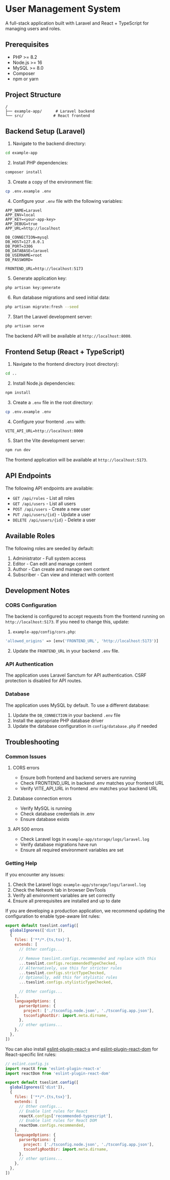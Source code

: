 # User Management System

A full-stack application built with Laravel and React + TypeScript for managing users and roles.

## Prerequisites

- PHP >= 8.2
- Node.js >= 16
- MySQL >= 8.0
- Composer
- npm or yarn

## Project Structure

```
/
├── example-app/      # Laravel backend
└── src/             # React frontend
```

## Backend Setup (Laravel)

1. Navigate to the backend directory:
```bash
cd example-app
```

2. Install PHP dependencies:
```bash
composer install
```

3. Create a copy of the environment file:
```bash
cp .env.example .env
```

4. Configure your `.env` file with the following variables:
```env
APP_NAME=Laravel
APP_ENV=local
APP_KEY=<your-app-key>
APP_DEBUG=true
APP_URL=http://localhost

DB_CONNECTION=mysql
DB_HOST=127.0.0.1
DB_PORT=3306
DB_DATABASE=laravel
DB_USERNAME=root
DB_PASSWORD=

FRONTEND_URL=http://localhost:5173
```

5. Generate application key:
```bash
php artisan key:generate
```

6. Run database migrations and seed initial data:
```bash
php artisan migrate:fresh --seed
```

7. Start the Laravel development server:
```bash
php artisan serve
```

The backend API will be available at `http://localhost:8000`.

## Frontend Setup (React + TypeScript)

1. Navigate to the frontend directory (root directory):
```bash
cd ..
```

2. Install Node.js dependencies:
```bash
npm install
```

3. Create a `.env` file in the root directory:
```bash
cp .env.example .env
```

4. Configure your frontend `.env` with:
```env
VITE_API_URL=http://localhost:8000
```

5. Start the Vite development server:
```bash
npm run dev
```

The frontend application will be available at `http://localhost:5173`.

## API Endpoints

The following API endpoints are available:

- `GET /api/roles` - List all roles
- `GET /api/users` - List all users
- `POST /api/users` - Create a new user
- `PUT /api/users/{id}` - Update a user
- `DELETE /api/users/{id}` - Delete a user

## Available Roles

The following roles are seeded by default:

1. Administrator - Full system access
2. Editor - Can edit and manage content
3. Author - Can create and manage own content
4. Subscriber - Can view and interact with content

## Development Notes

### CORS Configuration

The backend is configured to accept requests from the frontend running on `http://localhost:5173`. If you need to change this, update:

1. `example-app/config/cors.php`:
```php
'allowed_origins' => [env('FRONTEND_URL', 'http://localhost:5173')]
```

2. Update the `FRONTEND_URL` in your backend `.env` file.

### API Authentication

The application uses Laravel Sanctum for API authentication. CSRF protection is disabled for API routes.

### Database

The application uses MySQL by default. To use a different database:

1. Update the `DB_CONNECTION` in your backend `.env` file
2. Install the appropriate PHP database driver
3. Update the database configuration in `config/database.php` if needed

## Troubleshooting

### Common Issues

1. CORS errors
   - Ensure both frontend and backend servers are running
   - Check FRONTEND_URL in backend .env matches your frontend URL
   - Verify VITE_API_URL in frontend .env matches your backend URL

2. Database connection errors
   - Verify MySQL is running
   - Check database credentials in .env
   - Ensure database exists

3. API 500 errors
   - Check Laravel logs in `example-app/storage/logs/laravel.log`
   - Verify database migrations have run
   - Ensure all required environment variables are set

### Getting Help

If you encounter any issues:

1. Check the Laravel logs: `example-app/storage/logs/laravel.log`
2. Check the Network tab in browser DevTools
3. Verify all environment variables are set correctly
4. Ensure all prerequisites are installed and up to date

If you are developing a production application, we recommend updating the configuration to enable type-aware lint rules:

```js
export default tseslint.config([
  globalIgnores(['dist']),
  {
    files: ['**/*.{ts,tsx}'],
    extends: [
      // Other configs...

      // Remove tseslint.configs.recommended and replace with this
      ...tseslint.configs.recommendedTypeChecked,
      // Alternatively, use this for stricter rules
      ...tseslint.configs.strictTypeChecked,
      // Optionally, add this for stylistic rules
      ...tseslint.configs.stylisticTypeChecked,

      // Other configs...
    ],
    languageOptions: {
      parserOptions: {
        project: ['./tsconfig.node.json', './tsconfig.app.json'],
        tsconfigRootDir: import.meta.dirname,
      },
      // other options...
    },
  },
])
```

You can also install [eslint-plugin-react-x](https://github.com/Rel1cx/eslint-react/tree/main/packages/plugins/eslint-plugin-react-x) and [eslint-plugin-react-dom](https://github.com/Rel1cx/eslint-react/tree/main/packages/plugins/eslint-plugin-react-dom) for React-specific lint rules:

```js
// eslint.config.js
import reactX from 'eslint-plugin-react-x'
import reactDom from 'eslint-plugin-react-dom'

export default tseslint.config([
  globalIgnores(['dist']),
  {
    files: ['**/*.{ts,tsx}'],
    extends: [
      // Other configs...
      // Enable lint rules for React
      reactX.configs['recommended-typescript'],
      // Enable lint rules for React DOM
      reactDom.configs.recommended,
    ],
    languageOptions: {
      parserOptions: {
        project: ['./tsconfig.node.json', './tsconfig.app.json'],
        tsconfigRootDir: import.meta.dirname,
      },
      // other options...
    },
  },
])
```
